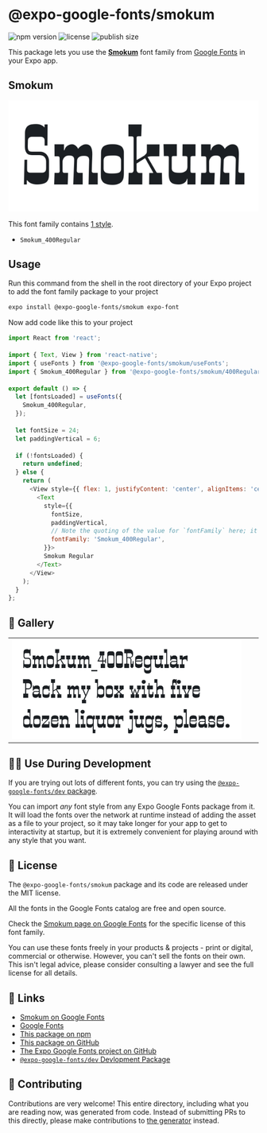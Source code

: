 # @expo-google-fonts/smokum

![npm version](https://flat.badgen.net/npm/v/@expo-google-fonts/smokum)
![license](https://flat.badgen.net/github/license/expo/google-fonts)
![publish size](https://flat.badgen.net/packagephobia/install/@expo-google-fonts/smokum)

This package lets you use the [**Smokum**](https://fonts.google.com/specimen/Smokum) font family from [Google Fonts](https://fonts.google.com/) in your Expo app.

## Smokum

![Smokum](./font-family.png)

This font family contains [1 style](#-gallery).

- `Smokum_400Regular`

## Usage

Run this command from the shell in the root directory of your Expo project to add the font family package to your project
```sh
expo install @expo-google-fonts/smokum expo-font
```

Now add code like this to your project
```js
import React from 'react';

import { Text, View } from 'react-native';
import { useFonts } from '@expo-google-fonts/smokum/useFonts';
import { Smokum_400Regular } from '@expo-google-fonts/smokum/400Regular';

export default () => {
  let [fontsLoaded] = useFonts({
    Smokum_400Regular,
  });

  let fontSize = 24;
  let paddingVertical = 6;

  if (!fontsLoaded) {
    return undefined;
  } else {
    return (
      <View style={{ flex: 1, justifyContent: 'center', alignItems: 'center' }}>
        <Text
          style={{
            fontSize,
            paddingVertical,
            // Note the quoting of the value for `fontFamily` here; it expects a string!
            fontFamily: 'Smokum_400Regular',
          }}>
          Smokum Regular
        </Text>
      </View>
    );
  }
};

```

## 🔡 Gallery


||||
|-|-|-|
|![Smokum_400Regular](.//400Regular/Smokum_400Regular.ttf.png)||||


## 👩‍💻 Use During Development

If you are trying out lots of different fonts, you can try using the [`@expo-google-fonts/dev` package](https://github.com/freeboub/google-fonts/tree/master/font-packages/dev#readme).

You can import *any* font style from any Expo Google Fonts package from it. It will load the fonts
over the network at runtime instead of adding the asset as a file to your project, so it may take longer
for your app to get to interactivity at startup, but it is extremely convenient
for playing around with any style that you want.

## 📖 License

The `@expo-google-fonts/smokum` package and its code are released under the MIT license.

All the fonts in the Google Fonts catalog are free and open source.

Check the [Smokum page on Google Fonts](https://fonts.google.com/specimen/Smokum) for the specific license of this font family.

You can use these fonts freely in your products & projects - print or digital, commercial or otherwise. However, you can't sell the fonts on their own. This isn't legal advice, please consider consulting a lawyer and see the full license for all details.

## 🔗 Links

- [Smokum on Google Fonts](https://fonts.google.com/specimen/Smokum)
- [Google Fonts](https://fonts.google.com/)
- [This package on npm](https://www.npmjs.com/package/@expo-google-fonts/smokum)
- [This package on GitHub](https://github.com/freeboub/google-fonts/tree/master/font-packages/smokum)
- [The Expo Google Fonts project on GitHub](https://github.com/freeboub/google-fonts)
- [`@expo-google-fonts/dev` Devlopment Package](https://github.com/freeboub/google-fonts/tree/master/font-packages/dev)

## 🤝 Contributing

Contributions are very welcome! This entire directory, including what you are reading now, was generated from code. Instead of submitting PRs to this directly, please make contributions to [the generator](https://github.com/freeboub/google-fonts/tree/master/packages/generator) instead.
